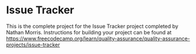 # Issue Tracker

This is the complete project for the Issue Tracker project completed by Nathan Morris. Instructions for building your project can be found at https://www.freecodecamp.org/learn/quality-assurance/quality-assurance-projects/issue-tracker
